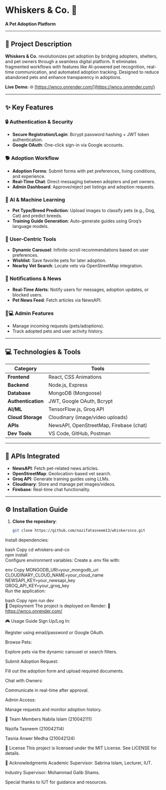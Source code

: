 # Whiskers & Co. 🐾  
**A Pet Adoption Platform**  

---



## 🚀 Project Description  
**Whiskers & Co.** revolutionizes pet adoption by bridging adopters, shelters, and pet owners through a seamless digital platform. It eliminates fragmented workflows with features like AI-powered pet recognition, real-time communication, and automated adoption tracking. Designed to reduce abandoned pets and enhance transparency in adoptions.  

**Live Demo:** 🌐 [https://wnco.onrender.com/](https://wnco.onrender.com/)  

---

## ✨ Key Features  

### 🔒 **Authentication & Security**  
- **Secure Registration/Login**: Bcrypt password hashing + JWT token authentication.  
- **Google OAuth**: One-click sign-in via Google accounts.  

### 🐕 **Adoption Workflow**  
- **Adoption Forms**: Submit forms with pet preferences, living conditions, and experience.  
- **Real-Time Chat**: Direct messaging between adopters and pet owners.  
- **Admin Dashboard**: Approve/reject pet listings and adoption requests.  

### 🤖 **AI & Machine Learning**  
- **Pet Type/Breed Prediction**: Upload images to classify pets (e.g., Dog, Cat) and predict breeds.  
- **Training Guide Generation**: Auto-generate guides using Groq’s language models.  

### 🎯 **User-Centric Tools**  
- **Dynamic Carousel**: Infinite-scroll recommendations based on user preferences.  
- **Wishlist**: Save favorite pets for later adoption.  
- **Nearby Vet Search**: Locate vets via OpenStreetMap integration.  

### 📢 **Notifications & News**  
- **Real-Time Alerts**: Notify users for messages, adoption updates, or blocked users.  
- **Pet News Feed**: Fetch articles via NewsAPI.  

### 👩💻 **Admin Features**  
- Manage incoming requests (pets/adoptions).  
- Track adopted pets and user activity history.  

---

## 💻 Technologies & Tools  
| **Category**       | **Tools**                                                                 |  
|---------------------|--------------------------------------------------------------------------|  
| **Frontend**        | React, CSS Animations                                                   |  
| **Backend**         | Node.js, Express                                                        |  
| **Database**        | MongoDB (Mongoose)                                                      |  
| **Authentication**  | JWT, Google OAuth, Bcrypt                                               |  
| **AI/ML**           | TensorFlow.js, Groq API                                                 |  
| **Cloud Storage**   | Cloudinary (image/video uploads)                                        |  
| **APIs**            | NewsAPI, OpenStreetMap, Firebase (chat)                                 |  
| **Dev Tools**       | VS Code, GitHub, Postman                                                |  

---

## 🔌 APIs Integrated  
- **NewsAPI**: Fetch pet-related news articles.  
- **OpenStreetMap**: Geolocation-based vet search.  
- **Groq API**: Generate training guides using LLMs.  
- **Cloudinary**: Store and manage pet images/videos.  
- **Firebase**: Real-time chat functionality.  

---

## ⚙️ Installation Guide  
1. **Clone the repository**:  
   ```bash  
   git clone https://github.com/nazifatasneem13/whiskersnco.git  
Install dependencies:

bash
Copy
cd whiskers-and-co  
npm install  
Configure environment variables:
Create a .env file with:

env
Copy
MONGODB_URI=your_mongodb_uri  
CLOUDINARY_CLOUD_NAME=your_cloud_name  
NEWSAPI_KEY=your_newsapi_key  
GROQ_API_KEY=your_groq_key  
Run the application:

bash
Copy
npm run dev  
🚀 Deployment
The project is deployed on Render:
🔗 https://wnco.onrender.com/

🎮 Usage Guide
Sign Up/Log In:

Register using email/password or Google OAuth.

Browse Pets:

Explore pets via the dynamic carousel or search filters.

Submit Adoption Request:

Fill out the adoption form and upload required documents.

Chat with Owners:

Communicate in real-time after approval.

Admin Access:

Manage requests and monitor adoption history.

👥 Team Members
Nabila Islam (210042111)

Nazifa Tasneem (210042114)

Tasnia Anwer Medha (210042124)

📜 License
This project is licensed under the MIT License. See LICENSE for details.

🙏 Acknowledgments
Academic Supervisor: Sabrina Islam, Lecturer, IUT.

Industry Supervisor: Mohammad Galib Shams.

Special thanks to IUT for guidance and resources.
